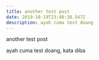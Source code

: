 ```yaml
---
title: another test post
date: 2019-10-19T23:40:38.547Z
description: ayah cuma test doang
---
```

another test post

ayah cuma test doang, kata diba

